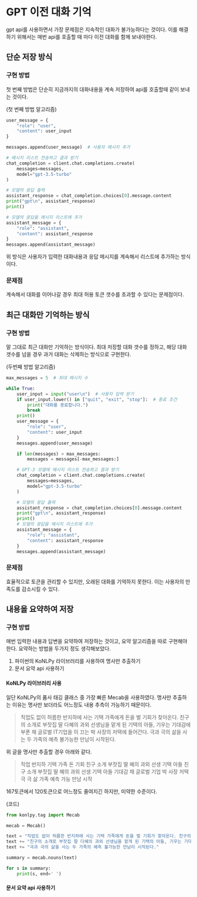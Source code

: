 # GPT 이전 대화 기억
gpt api를 사용하면서 가장 문제점은 지속적인 대화가 불가능하다는 것이다.
이를 해결하기 위해서는 매번 api를 호출할 때 마다 이전 대화를 함께 보내야한다.

## 단순 저장 방식
### 구현 방법
첫 번째 방법은 단순히 지금까지의 대화내용을 계속 저장하여 api를 호출할때 같이 보내는 것이다.

(첫 번째 방법 알고리즘)
```python
user_message = {
    "role": "user",
    "content": user_input
}

messages.append(user_message)  # 사용자 메시지 추가

# 메시지 리스트 전송하고 결과 받기
chat_completion = client.chat.completions.create(
    messages=messages,
    model="gpt-3.5-turbo"
)

# 모델의 응답 출력
assistant_response = chat_completion.choices[0].message.content
print("gpt\n", assistant_response)
print()

# 모델의 응답을 메시지 리스트에 추가
assistant_message = {
    "role": "assistant",
    "content": assistant_response
}
messages.append(assistant_message)
```

위 방식은 사용자가 입력한 대화내용과 응답 메시지를 계속해서 리스트에 추가하는 방식이다.

### 문제점
계속해서 대화를 이어나갈 경우 최대 허용 토큰 갯수를 초과할 수 있다는 문제점이다.

## 최근 대화만 기억하는 방식
### 구현 방법
말 그대로 최근 대화만 기억하는 방식이다.
최대 저장할 대화 갯수를 정하고, 해당 대화 갯수를 넘을 경우 과거 대화는 삭제하는 방식으로 구현한다.

(두번째 방법 알고리즘)
```python
max_messages = 5  # 최대 메시지 수

while True:
    user_input = input("user\n")  # 사용자 입력 받기
    if user_input.lower() in ["quit", "exit", "stop"]:  # 종료 조건
        print("대화를 종료합니다.")
        break
    print()
    user_message = {
        "role": "user",
        "content": user_input
    }
    messages.append(user_message)

    if len(messages) > max_messages:
        messages = messages[-max_messages:]

    # GPT-3 모델에 메시지 리스트 전송하고 결과 받기
    chat_completion = client.chat.completions.create(
        messages=messages,
        model="gpt-3.5-turbo"
    )

    # 모델의 응답 출력
    assistant_response = chat_completion.choices[0].message.content
    print("gpt\n", assistant_response)
    print()
    # 모델의 응답을 메시지 리스트에 추가
    assistant_message = {
        "role": "assistant",
        "content": assistant_response
    }
    messages.append(assistant_message)
```

### 문제점
효율적으로 토큰을 관리할 수 있지만, 오래된 대화를 기억하지 못한다. 이는 사용자의 만족도를 감소시킬 수 있다.

## 내용을 요약하여 저장
### 구현 방법
매번 입력한 내용과 답변을 요약하여 저장하는 것이고, 요약 알고리즘을 따로 구현해야한다.
요약하는 방법을 두가지 정도 생각해보았다.
1. 파이썬의 KoNLPy 라이브러리를 사용하여 명사만 추출하기
2. 문서 요약 api 사용하기

#### KoNLPy 라이브러리 사용
일단 KoNLPy의 품사 태깅 클래스 중 가장 빠른 Mecab을 사용하였다.
명사만 추출하는 이유는 명사만 보더라도 어느정도 내용 추측이 가능하기 때문이다.

> 직업도 없이 허름한 반지하에 사는 기택 가족에게 돈을 벌 기회가 찾아온다. 친구의 소개로 부잣집 딸 다혜의 과외 선생님을 맡게 된 기택의 아들, 기우는 기대감에 부푼 채 글로벌 IT기업을 이 끄는 박 사장의 저택에 들어간다. 극과 극의 삶을 사는 두 가족의 예측 불가능한 만남이 시작된다.

위 글을 명사만 추출할 경우 아래와 같다.

> 직업 반지하 기택 가족 돈 기회 친구 소개 부잣집 딸 혜의 과외 선생 기택 아들 친구 소개 부잣집 딸 혜의 과외 선생 기택 아들 기대감 채 글로벌 기업 박 사장 저택 극 극 삶 가족 예측 가능 만남 시작

167토큰에서 120토큰으로 어느정도 줄여지긴 하지만, 미약한 수준이다.

(코드)
```python
from konlpy.tag import Mecab

mecab = Mecab()

text = "직업도 없이 허름한 반지하에 사는 기택 가족에게 돈을 벌 기회가 찾아온다. 친구의 소개로 부잣집 딸 다혜의 과외 선생님을 맡게 된 기택의 아들."
text += "친구의 소개로 부잣집 딸 다혜의 과외 선생님을 맡게 된 기택의 아들, 기우는 기대감에 부푼 채 글로벌 IT기업을 이끄는 박 사장의 저택에 들어간다."
text += "극과 극의 삶을 사는 두 가족의 예측 불가능한 만남이 시작된다."

summary = mecab.nouns(text)

for s in summary:
    print(s, end=' ')
```

#### 문서 요약 api 사용하기
